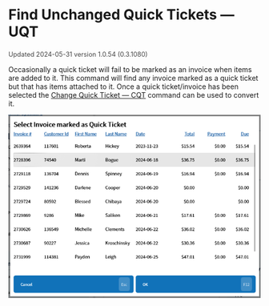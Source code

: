 # Find Unchanged Quick Tickets — UQT
<span style="font-size:.8rem;opacity:.8">Updated 2024-05-31 version 1.0.54 (0.3.1080)</span>

Occasionally a quick ticket will fail to be marked as an invoice when items are added to it. This command will find any invoice marked as a quick ticket but that has items attached to it. Once a quick ticket/invoice has been selected the [Change Quick Ticket — CQT](Change-Quick-Ticket-—-CQT.md) command can be used to convert it.

![Find Unchanged Quick Tickets](../../.attachments/Documentation/FindUnchangedQuickTickets.png "Find Unchanged Quick Tickets")